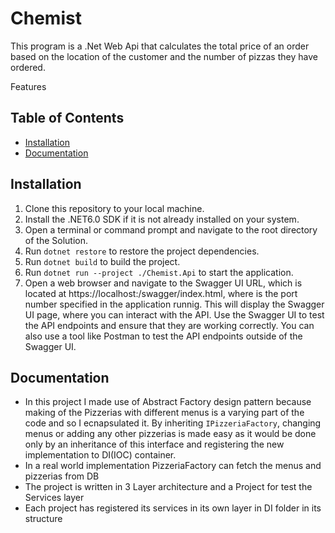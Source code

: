 # Chemist

This program is a .Net Web Api that calculates the total price of an order based on the location of the customer and the number of pizzas they have ordered.

Features

## Table of Contents

- [Installation](#installation)
- [Documentation](#documentation)

## Installation

1. Clone this repository to your local machine.
2. Install the .NET6.0 SDK if it is not already installed on your system.
3. Open a terminal or command prompt and navigate to the root directory of the Solution.
4. Run `dotnet restore` to restore the project dependencies.
5. Run `dotnet build` to build the project.
6. Run `dotnet run --project ./Chemist.Api` to start the application.
7. Open a web browser and navigate to the Swagger UI URL, which is located at https://localhost:<port>/swagger/index.html, where <port> is the port number specified in the application runnig. This will display the Swagger UI page, where you can interact with the API.
Use the Swagger UI to test the API endpoints and ensure that they are working correctly.
You can also use a tool like Postman to test the API endpoints outside of the Swagger UI.

## Documentation
- In this project I made use of Abstract Factory design pattern because making of the Pizzerias with different menus is a varying part of the code and so I ecnapsulated it. By inheriting `IPizzeriaFactory`, changing menus or adding any other pizzerias is made easy as it would be done only by an inheritance of this interface and registering the new implementation to DI(IOC) container.
- In a real world implementation PizzeriaFactory can fetch the menus and pizzerias from DB
- The project is written in 3 Layer architecture and a Project for test the Services layer
- Each project has registered its services in its own layer in DI folder in its structure